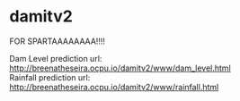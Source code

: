 # damitv2
FOR SPARTAAAAAAAA!!!!

Dam Level prediction url: http://breenatheseira.ocpu.io/damitv2/www/dam_level.html <br/>
Rainfall prediction url: http://breenatheseira.ocpu.io/damitv2/www/rainfall.html
